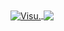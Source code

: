 <a href="https://visu.studio">
  <img align="center" src="https://github-readme-stats.anuraghazra1.vercel.app/api?username=Visual917&show_icons=true&include_all_commits=true&theme=material-palenight" alt="Visu." />
</a>
<a href="https://visu.studio">
  <img align="center" src="https://github-readme-stats.anuraghazra1.vercel.app/api/top-langs/?username=Visual917&layout=compact&theme=material-palenight" />
</a>
